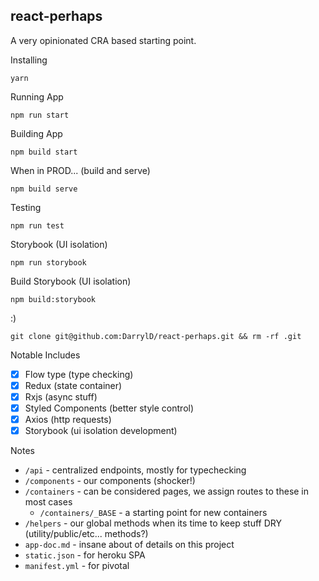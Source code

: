 ## react-perhaps

A very opinionated CRA based starting point.

Installing

```
yarn
```

Running App

```
npm run start
```

Building App

```
npm build start
```

When in PROD... (build and serve)

```
npm build serve
```

Testing

```
npm run test
```

Storybook (UI isolation)

```
npm run storybook
```

Build Storybook (UI isolation)

```
npm build:storybook
```

:)

```
git clone git@github.com:DarrylD/react-perhaps.git && rm -rf .git
```

Notable Includes

*   [x] Flow type (type checking)
*   [x] Redux (state container)
*   [x] Rxjs (async stuff)
*   [x] Styled Components (better style control)
*   [x] Axios (http requests)
*   [x] Storybook (ui isolation development)

Notes

*   `/api` - centralized endpoints, mostly for typechecking
*   `/components` - our components (shocker!)
*   `/containers` - can be considered pages, we assign routes to these in most cases
    *   `/containers/_BASE` - a starting point for new containers
*   `/helpers` - our global methods when its time to keep stuff DRY (utility/public/etc... methods?)
*   `app-doc.md` - insane about of details on this project
*   `static.json` - for heroku SPA
*   `manifest.yml` - for pivotal
